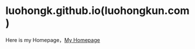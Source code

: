 <!--
 * @Author: Hongkun Luo
 * @Date: 2025-01-10 10:21:06
 * @LastEditors: Hongkun Luo
 * @Description: 
 * 
 * Hongkun Luo
-->
# luohongk.github.io(luohongkun.com)

Here is my Homepage，[My Homepage](http://abc.com/ "My Homepage")
